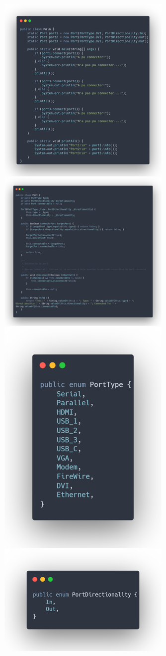 ![Alt text](carbonMain.png?raw=true "Title")
![Alt text](carbonPort.png?raw=true "Title")
![Alt text](carbonPortType.png?raw=true "Title")
![Alt text](carbonPortDirectionality.png?raw=true "Title")
